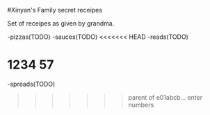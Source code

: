#Xinyan's Family secret receipes

Set of receipes as given by grandma.

-pizzas(TODO)
-sauces(TODO)
<<<<<<< HEAD
-reads(TODO)

1234
57
=======
-spreads(TODO)
>>>>>>> parent of e01abcb... enter numbers
